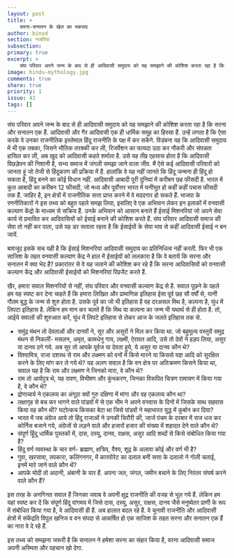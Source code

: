 ```yaml
---
layout: post
title: >
    सरना-सनातन के खेल का मकसद
author: binod
section: नजरिया
subsection:
primary: true
excerpt: >
    संघ परिवार अपने जन्म के बाद से ही आदिवासी समुदाय को यह समझाने की कोशिश करता रहा है कि सरना और सनातन एक हैं. आदिवासी और गैर आदिवासी एक ही धार्मिक समूह का हिस्सा हैं. उन्हें लगता है कि ऐसा करके वे उनका राजनीतिक इस्तेमाल हिंदू राजनीति के पक्ष में कर सकेंगे... लेकिन हम यहां स्पष्ट कर दें कि संपूर्ण हिंदू वांगमय में जिसे दास, दस्यु, असुर, राक्षस, दानव जैसे मनुष्येतर प्राणी के रूप में संबोधित किया गया है, वे आदिवासी ही हैं. इस तथ्य को समझना जरूरी है कि सनातन ने हमेशा सरना का संहार किया है, वरना आदिवासी समाज अपनी अस्मिता और पहचान ...
image: hindu-mythology.jpg
comments: true
share: true
priority: 1
issue: 43
tags: []
---
```


संघ परिवार अपने जन्म के बाद से ही आदिवासी समुदाय को यह समझाने की कोशिश करता रहा है कि सरना और सनातन एक हैं. आदिवासी और गैर आदिवासी एक ही धार्मिक समूह का हिस्सा हैं. उन्हें लगता है कि ऐसा करके वे उनका राजनीतिक इस्तेमाल हिंदू राजनीति के पक्ष में कर सकेंगे. विडंबना यह कि आदिवासी समुदाय में भी एक तबका, जिसने भौतिक तरक्की कर ली, रिजर्वेशन का फायदा उठा कर नौकरी और संपन्नता हासिल कर ली, अब खुद को आदिवासी कहते शर्माता है. उसे यह तीव्र एहसास होता है कि आदिवासी पिछड़ेपन की निशानी है, सभ्य समाज में जंगली समझा जाने वाला जीव. मैं ऐसे कई आदिवासी परिवारों को जानता हूं जो तेजी से हिंदूकरण की प्रक्रिया में हैं. हालांकि वे यह नहीं जानते कि हिंदू जन्मना ही हिंदू हो सकता है, हिंदू बनने का कोई विधान नहीं.
आदिवासी आबादी पूरी दुनियां में करीबन छह फीसदी है. भारत में कुल आबादी का करीबन 12 फीसदी, जो मध्य और पूर्वोत्तर भारत में घनीभूत हो कहीं कहीं पचास फीसदी तक हैं. जाहिर है, इन क्षेत्रों में राजनीतिक सत्ता प्राप्त करने में वे मददगार हो सकते हैं. भाजपा के रणनीतिकारों ने इस तथ्य को बहुत पहले समझ लिया, इसलिए वे एक अभियान लेकर इन इलाकों में वनवासी कल्याण केंद्रो के माध्यम से सक्रिय हैं. उनके अभियान को आसान बनाते हैं ईसाई मिशनरियां जो अपने सेवा कार्य से प्रभावित कर आदिवासियों को ईसाई बनाने की कोशिश करते हैं. संघ परिवार आदिवासी समाज की सेवा तो नहीं कर पाता, उसे यह डर सताता रहता है कि ईसाईयों के सेवा भाव से कहीं आदिवासी ईसाई न बन जायें.

बावजूद इसके सच यही है कि ईसाई मिशनरियां आदिवासी समुदाय का प्रतिनिधित्व नहीं करती. फिर भी एक साजिश के तहत वनवासी कल्याण केंद्र ने हाल में ईसाईयों को ललकारा है कि वे बतायें कि सरना और सनातन में क्या भेद है? प्रकारांतर से वे यह जताने की कोशिश कर रहे हैं कि सरना आदिवासियों को वनवासी कल्याण केंद्र और आदिवासी ईसाईयों को मिशनरियां रिप्रजेंट करते हैं.

खैर, हमारा सवाल मिशनरियों से नहीं, संघ परिवार और वनवासी कल्याण केंद्र से है. सवाल पूछने के पहले हम यह स्पष्ट कर देना चाहते हैं कि हमारा लिखित और प्रामाणिक इतिहास ईसा पूर्व छह सौ वर्षों से, यानी गौतम बुद्ध के जन्म से शुरु होता है. उसके पूर्व का जो भी इतिहास है वह दरअसल मिथ है, कल्पना है, घुंध में लिपटा इतिहास है. लेकिन हम मान कर चलते हैं कि मिथ या कल्पना का जन्म भी यथार्थ से ही होता है. तो, आईये सवालों की शुरुआत करें, घुंध में लिपटे इतिहास से लेकर आज के जलते इतिहास तक से.

- समुंद्र मंथन तो देवताओं और दानवों ने, सुर और असुरों ने मिल कर किया था. जो बहुमूल्य वस्तुयें समुद्र मंथन से निकलीं- मसलन, अमृत, कामधेनु गाय, लक्ष्मी, ऐरावत आदि, उसे तो देवों ने हड़प लिया, असुर या दानव ठगे गये. अब सुर तो आपके पूर्वज या देवता हुये, ये असुर या दानव कौन थे?
- विश्वामित्र, राजा दशरथ से राम और लक्ष्मण को वनों में किसे मारने या किससे यज्ञ आदि को सुरक्षित करने के लिए मांग कर ले गये थे? यह अलग सवाल है कि वन क्षेत्र पर अतिक्रमण किसने किया था, सवाल यह है कि राम और लक्ष्मण ने जिनको मारा, वे कौन थे?
- राम तो आर्यपुत्र थे, यह रावण, विभीषण और कुंभकरण, जिनका विरूपित चित्रण रामायण में किया गया है, वे कौन थे?
- द्रोणाचार्य ने एकलव्य का अंगूठा क्यों गुरु दक्षिणा में मांगा और वह एकलव्य कौन था?
- लक्षागृह से बच कर भागने वाले पांडवों में से एक भीम ने अपने वनवास के दिनों में जिसके साथ सहवास किया वह कौन थी? घटोत्कच किसका बेटा था जिसे पांडवों ने महाभारत युद्ध में कुर्बान कर दिया?
- भारत में जब अंग्रेज आये तो हिंदू राजाओं ने उनकी चिरौरी की, जार्ज पंचम के दरबार में सज धज कर कोर्निस बजाने गये, अंग्रेजों से लड़ने वाले और हजारों हजार की संख्या में शहादत देने वाले कौन थे?
- संपूर्ण हिूंदू धार्मिक पुस्तकों में, दास, दस्यु, दानव, राक्षस, असुर आदि शब्दों से किसे संबोधित किया गया है?
- हिंदू वर्ण व्यवस्था के चार वर्ण- ब्राह्मण, क्षत्रिय, वैश्य, शूद्र के अलावा कोई और वर्ण भी है?
- गुवा, खरसावा, तपकारा, कलिंगनगर, में कारपोरेट का दलाल बनी सत्ता के दलालो ने गोली चलाई, इनमें मारे जाने वाले कौन थें?
- आपके मोदी तो अदानी, अंबानी के यार हैं. अपना जल, जंगल, जमीन बचाने के लिए निरंतर संघर्ष करने वाले कौन हैं?

इस तरह के अनगिनत सवाल हैं जिनका जवाब वे अपनी क्षुद्र राजनीति की वजह से भूल गये हैं. लेकिन हम यहां स्पष्ट कर दें कि संपूर्ण हिंदू वांगमय में जिसे दास, दस्यु, असुर, राक्षस, दानव जैसे मनुष्येतर प्राणी के रूप में संबोधित किया गया है, वे आदिवासी ही हैं. अब हालात बदल रहे हैं. वे चुनावी राजनीति और आदिवासी क्षेत्रों में संकेंद्रति विपुल खनिज व वन संपदा से आकर्षित हो एक साजिश के तहत सरना और सनातन एक हैं का नारा वे दे रहे हैं.

इस तथ्य को समझना जरूरी है कि सनातन ने हमेशा सरना का संहार किया है, वरना आदिवासी समाज अपनी अस्मिता और पहचान खो देगा.
